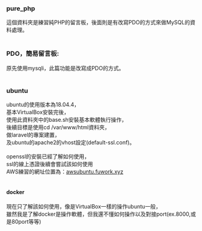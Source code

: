 ### pure_php<br>
這個資料夾是練習純PHP的留言板，後面則是有改寫PDO的方式來做MySQL的資料處理。<br>
<br>

### PDO，簡易留言板:<br>
原先使用mysqli，此篇功能是改寫成PDO的方式。<br>
<br>

### ubuntu<br>

ubuntu的使用版本為18.04.4，<br>
基本VirtualBox安裝完後，<br>
使用此資料夾中的base.sh安裝基本軟體執行操作，<br>
後續目標是使用cd /var/www/html資料夾，<br>
做laravel的專案建置，<br>
及ubuntu的apache2的vhost設定(default-ssl.conf)。<br>
<br>
openssl的安裝已經了解如何使用，<br>
ssl的線上憑證後續會嘗試該如何使用<br>
AWS練習的網址位置為：<a href="https://awsubuntu.fuwork.xyz/">awsubuntu.fuwork.xyz</a><br>
<br>

#### docker<br>

現在只了解該如何使用，像是VirtualBox一樣的操作ubuntu一般，<br>
雖然我是了解docker是操作軟體，但我還不懂如何操作以及對接port(ex.8000,或是80port等等)<br>
